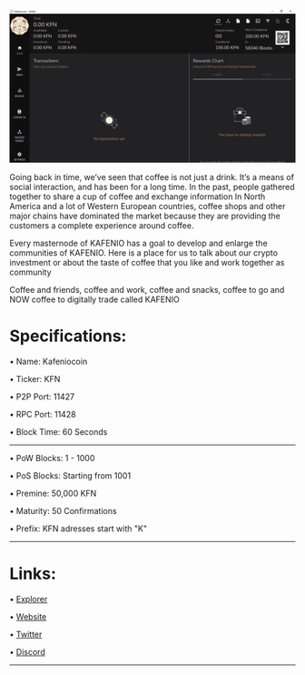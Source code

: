 ![](preview.png)

Going back in time, we’ve seen that coffee is not just a drink.
It’s a means of social interaction, and has been for a long time.
In the past, people gathered together to share a cup of coffee and exchange information In North America and a lot of Western European countries, coffee shops and other major chains have dominated the market because they are providing the customers a complete experience around coffee.

Every masternode of KAFENIO has a goal to develop and enlarge the communities of KAFENIO. Here is a place for us to talk about our crypto investment or about the taste of coffee that you like and work together as community

Coffee and friends, coffee and work, coffee and snacks, coffee to go and NOW coffee to digitally trade called KAFENIO




Specifications:
==================

• Name:             Kafeniocoin

• Ticker:           KFN

• P2P Port:         11427

• RPC Port:         11428

• Block Time:       60 Seconds

---

• PoW Blocks:       1 - 1000

• PoS Blocks:       Starting from 1001  

• Premine:          50,000 KFN

• Maturity:         50 Confirmations  

• Prefix: KFN adresses start with "K" 

---

Links:
==================

• [Explorer](https://explorer.kafeniocoin.com/)

• [Website](https://kafeniocoin.com/)

• [Twitter](https://twitter.com/KafenioCoin)

• [Discord](https://discord.gg/4cvKvaGYhK)

---
